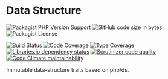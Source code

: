 # Data Structure

![Packagist PHP Version Support](https://img.shields.io/packagist/php-v/daikon/data-structure)
![GitHub code size in bytes](https://img.shields.io/github/languages/code-size/daikon-cqrs/data-structure)
![Packagist License](https://img.shields.io/packagist/l/daikon/data-structure)

[![Build Status](https://travis-ci.com/daikon-cqrs/data-structure.svg?branch=master)](https://travis-ci.com/daikon-cqrs/data-structure)
[![Code Coverage](https://scrutinizer-ci.com/g/daikon-cqrs/data-structure/badges/coverage.png?b=master)](https://scrutinizer-ci.com/g/daikon-cqrs/data-structure/?branch=master)
[![Type Coverage](https://shepherd.dev/github/daikon-cqrs/data-structure/coverage.svg)](https://shepherd.dev/github/daikon-cqrs/data-structure)
[![Libraries.io dependency status](https://img.shields.io/librariesio/github/daikon-cqrs/data-structure)](https://libraries.io/github/daikon-cqrs/data-structure)
[![Scrutinizer code quality](https://img.shields.io/scrutinizer/quality/g/daikon-cqrs/data-structure/master)](https://scrutinizer-ci.com/g/daikon-cqrs/data-structure/?branch=master)
[![Code Climate maintainability](https://img.shields.io/codeclimate/maintainability/daikon-cqrs/data-structure)](https://codeclimate.com/github/daikon-cqrs/data-structure/maintainability)

Immutable data-structure traits based on php/ds.

